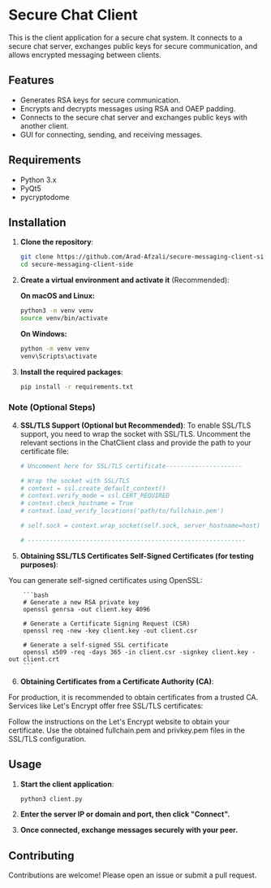 # Secure Chat Client

This is the client application for a secure chat system. It connects to a secure chat server, exchanges public keys for secure communication, and allows encrypted messaging between clients.

## Features

- Generates RSA keys for secure communication.
- Encrypts and decrypts messages using RSA and OAEP padding.
- Connects to the secure chat server and exchanges public keys with another client.
- GUI for connecting, sending, and receiving messages.

## Requirements

- Python 3.x
- PyQt5
- pycryptodome

## Installation

1. **Clone the repository**:

    ```bash
    git clone https://github.com/Arad-Afzali/secure-messaging-client-side.git
    cd secure-messaging-client-side
    ```

2. **Create a virtual environment and activate it** (Recommended):

    **On macOS and Linux:**
    ```bash
    python3 -m venv venv
    source venv/bin/activate
    ```

    **On Windows:**
    ```bash
    python -m venv venv
    venv\Scripts\activate
    ```

3. **Install the required packages**:

    ```bash
    pip install -r requirements.txt
    ```

### Note (Optional Steps)

4. **SSL/TLS Support (Optional but Recommended)**:
To enable SSL/TLS support, you need to wrap the socket with SSL/TLS. Uncomment the relevant sections in the ChatClient class and provide the path to your certificate file:

    ```bash
    # Uncomment here for SSL/TLS certificate---------------------

    # Wrap the socket with SSL/TLS
    # context = ssl.create_default_context()
    # context.verify_mode = ssl.CERT_REQUIRED
    # context.check_hostname = True 
    # context.load_verify_locations('path/to/fullchain.pem')

    # self.sock = context.wrap_socket(self.sock, server_hostname=host)

    # ------------------------------------------------------------
    ```
5. **Obtaining SSL/TLS Certificates Self-Signed Certificates (for testing purposes)**:

You can generate self-signed certificates using OpenSSL:
    
        ```bash
        # Generate a new RSA private key
        openssl genrsa -out client.key 4096

        # Generate a Certificate Signing Request (CSR)
        openssl req -new -key client.key -out client.csr

        # Generate a self-signed SSL certificate
        openssl x509 -req -days 365 -in client.csr -signkey client.key -out client.crt
        ```

6. **Obtaining Certificates from a Certificate Authority (CA)**:

For production, it is recommended to obtain certificates from a trusted CA. Services like Let's Encrypt offer free SSL/TLS certificates:

Follow the instructions on the Let's Encrypt website to obtain your certificate.
Use the obtained fullchain.pem and privkey.pem files in the SSL/TLS configuration.

## Usage

1. **Start the client application**:
    ```bash
    python3 client.py
    ```
2. **Enter the server IP or domain and port, then click "Connect".**

3. **Once connected, exchange messages securely with your peer.**



## Contributing
Contributions are welcome! Please open an issue or submit a pull request.